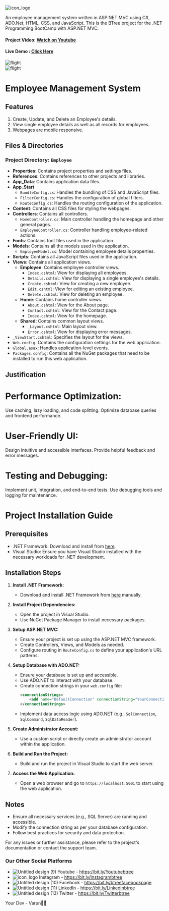 ![icon_logo](https://github.com/varun-FSDeveloper/BTreeFlight/assets/153975508/7b010aed-1466-46e3-8636-891bf59dcb25)



An employee management system written in ASP.NET MVC using C#, ADO.Net, HTML, CSS, and JavaScript. This is the BTree project for the .NET Programming BootCamp with ASP.NET MVC.

#### Project Video: [Watch on Youtube](https://www.youtube.com/channel/UC3CWkAYRbqUFLq6wQF-VyPw)
#### Live Demo : [Click Here](http://54.175.64.42:8000/)

<img alt="flight" src="https://github.com/user-attachments/assets/56ae4829-5487-4b5a-8e97-fb36c2234adc">
<br/>
<img alt="flight" src="https://github.com/user-attachments/assets/8bd6b459-5398-42e5-9a38-ef674eeed55c">

# Employee Management System

## Features
1. Create, Update, and Delete an Employee's details.
2. View single employee details as well as all records for employees.
3. Webpages are mobile responsive.

## Files & Directories

### Project Directory: `Employee`

- **Properties**: Contains project properties and settings files.
- **References**: Contains references to other projects and libraries.
- **App_Data**: Contains application data files.
- **App_Start**
  - `BundleConfig.cs`: Handles the bundling of CSS and JavaScript files.
  - `FilterConfig.cs`: Handles the configuration of global filters.
  - `RouteConfig.cs`: Handles the routing configuration of the application.
- **Content**: Contains all CSS files for styling the webpages.
- **Controllers**: Contains all controllers.
  - `HomeController.cs`: Main controller handling the homepage and other general pages.
  - `EmployeeController.cs`: Controller handling employee-related actions.
- **Fonts**: Contains font files used in the application.
- **Models**: Contains all the models used in the application.
  - `EmployeeModel.cs`: Model containing employee details properties.
- **Scripts**: Contains all JavaScript files used in the application.
- **Views**: Contains all application views.
  - **Employee**: Contains employee controller views.
    - `Index.cshtml`: View for displaying all employees.
    - `Details.cshtml`: View for displaying a single employee's details.
    - `Create.cshtml`: View for creating a new employee.
    - `Edit.cshtml`: View for editing an existing employee.
    - `Delete.cshtml`: View for deleting an employee.
  - **Home**: Contains home controller views.
    - `About.cshtml`: View for the About page.
    - `Contact.cshtml`: View for the Contact page.
    - `Index.cshtml`: View for the homepage.
  - **Shared**: Contains common layout views.
    - `_Layout.cshtml`: Main layout view.
    - `Error.cshtml`: View for displaying error messages.
- `_ViewStart.cshtml`: Specifies the layout for the views.
- `Web.config`: Contains the configuration settings for the web application.
- `Global.asax`: Handles application-level events.
- `Packages.config`: Contains all the NuGet packages that need to be installed to run this web application.

## Justification

# Performance Optimization:

Use caching, lazy loading, and code splitting.
Optimize database queries and frontend performance.

# User-Friendly UI:

Design intuitive and accessible interfaces.
Provide helpful feedback and error messages.

# Testing and Debugging:

Implement unit, integration, and end-to-end tests.
Use debugging tools and logging for maintenance.

# Project Installation Guide

## Prerequisites

- .NET Framework: Download and install from [here](https://dotnet.microsoft.com/download/dotnet-framework).
- Visual Studio: Ensure you have Visual Studio installed with the necessary workloads for .NET development.

## Installation Steps

1. **Install .NET Framework:**
   - Download and install .NET Framework from [here](https://dotnet.microsoft.com/download/dotnet-framework) manually.

2. **Install Project Dependencies:**
   - Open the project in Visual Studio.
   - Use NuGet Package Manager to install necessary packages.

3. **Setup ASP.NET MVC:**
   - Ensure your project is set up using the ASP.NET MVC framework.
   - Create Controllers, Views, and Models as needed.
   - Configure routing in `RouteConfig.cs` to define your application's URL patterns.

4. **Setup Database with ADO.NET:**
   - Ensure your database is set up and accessible.
   - Use ADO.NET to interact with your database.
   - Create connection strings in your `web.config` file:
     ```xml
     <connectionStrings>
         <add name="DefaultConnection" connectionString="YourConnectionString" providerName="System.Data.SqlClient" />
     </connectionStrings>
     ```
   - Implement data access logic using ADO.NET (e.g., `SqlConnection`, `SqlCommand`, `SqlDataReader`).

5. **Create Administrator Account:**
   - Use a custom script or directly create an administrator account within the application.

6. **Build and Run the Project:**
   - Build and run the project in Visual Studio to start the web server.

7. **Access the Web Application:**
   - Open a web browser and go to `https://localhost:5001` to start using the web application.

## Notes

- Ensure all necessary services (e.g., SQL Server) are running and accessible.
- Modify the connection string as per your database configuration.
- Follow best practices for security and data protection.

For any issues or further assistance, please refer to the project's documentation or contact the support team.


### Our Other Social Platforms

- ![Untitled design (9)](https://github.com/varun-FSDeveloper/BTreeFlight/assets/153975508/33ae95e1-c4d7-47d3-a160-90a6f060896b) Youtube - https://bit.ly/Youtubebtree
- ![icon_logo](https://github.com/varun-FSDeveloper/BTreeFlight/assets/153975508/948141f8-8cdc-4ef1-9615-0fb06cd35574) Instagram - https://bit.ly/Instagrambtree 
- ![Untitled design (10)](https://github.com/varun-FSDeveloper/BTreeFlight/assets/153975508/51189b66-5f75-43fc-a992-dca4805152a0) Facebook - https://bit.ly/btreefacebookpage 
- ![Untitled design (11)](https://github.com/varun-FSDeveloper/BTreeFlight/assets/153975508/0177cf07-7034-41fb-a41c-e292b2eea000) LinkedIn - https://bit.ly/Linkedinbtree 
- ![Untitled design (13)](https://github.com/varun-FSDeveloper/BTreeFlight/assets/153975508/81b02b10-6291-4aeb-8f14-d3f296f2698b) Twitter - https://bit.ly/Twitterbtree 

 Your Dev - Varun👍🏻
